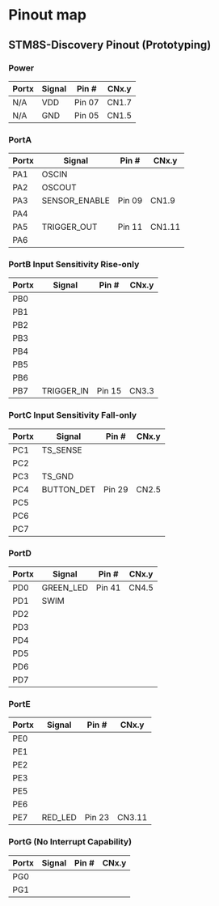 # Pinout map

## STM8S-Discovery Pinout (Prototyping)

### Power
| Portx | Signal        | Pin #  | CNx.y  |
|-------|---------------|--------|--------|
| N/A   | VDD           | Pin 07 | CN1.7  |
| N/A   | GND           | Pin 05 | CN1.5  |

### PortA
| Portx | Signal        | Pin #  | CNx.y  |
|-------|---------------|--------|--------|
| PA1   | OSCIN         |        |        |
| PA2   | OSCOUT        |        |        |
| PA3   | SENSOR_ENABLE | Pin 09 | CN1.9  |
| PA4   |               |        |        |
| PA5   | TRIGGER_OUT   | Pin 11 | CN1.11 |
| PA6   |               |        |        |

### PortB Input Sensitivity Rise-only
| Portx | Signal        | Pin #  | CNx.y  |
|-------|---------------|--------|--------|
| PB0   |               |        |        |
| PB1   |               |        |        |
| PB2   |               |        |        |
| PB3   |               |        |        |
| PB4   |               |        |        |
| PB5   |               |        |        |
| PB6   |               |        |        |
| PB7   | TRIGGER_IN    | Pin 15 | CN3.3  |


### PortC Input Sensitivity Fall-only
| Portx | Signal        | Pin #  | CNx.y  |
|-------|---------------|--------|--------|
| PC1   | TS_SENSE      |        |        |
| PC2   |               |        |        |
| PC3   | TS_GND        |        |        |
| PC4   | BUTTON_DET    | Pin 29 | CN2.5  |
| PC5   |               |        |        |
| PC6   |               |        |        |
| PC7   |               |        |        |

### PortD
| Portx | Signal        | Pin #  | CNx.y  |
|-------|---------------|--------|--------|
| PD0   | GREEN_LED     | Pin 41 | CN4.5  |
| PD1   | SWIM          |        |        |
| PD2   |               |        |        |
| PD3   |               |        |        |
| PD4   |               |        |        |
| PD5   |               |        |        |
| PD6   |               |        |        |
| PD7   |               |        |        |

### PortE
| Portx | Signal        | Pin #  | CNx.y  |
|-------|---------------|--------|--------|
| PE0   |               |        |        |
| PE1   |               |        |        |
| PE2   |               |        |        |
| PE3   |               |        |        |
| PE5   |               |        |        |
| PE6   |               |        |        |
| PE7   | RED_LED       | Pin 23 | CN3.11 |

### PortG (No Interrupt Capability)
| Portx | Signal        | Pin #  | CNx.y  |
|-------|---------------|--------|--------|
| PG0   |               |        |        |
| PG1   |               |        |        |
